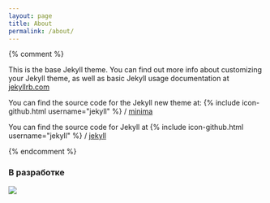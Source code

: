 ```yaml
---
layout: page
title: About
permalink: /about/
---
```


{% comment %}

This is the base Jekyll theme. You can find out more info about customizing your Jekyll theme, as well as basic Jekyll usage documentation at [jekyllrb.com](https://jekyllrb.com/)

You can find the source code for the Jekyll new theme at:
{% include icon-github.html username="jekyll" %} /
[minima](https://github.com/jekyll/minima)

You can find the source code for Jekyll at
{% include icon-github.html username="jekyll" %} /
[jekyll](https://github.com/jekyll/jekyll)

{% endcomment %}


### В разработке

![](http://scsvrn.ru/wp-content/uploads/2015/08/razrabotka.png)

